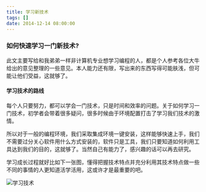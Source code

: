 ```yaml
---
title: 学习新技术
tags: []
date: 2014-12-14 08:00:00
---
```


### 如何快速学习一门新技术?

此文主要写给和我弟弟一样非计算机专业想学习编程的人，都是个人参考各位大牛给出的意见整理的一些意见。本人能力还有限，写出来的东西写得可能肤浅，但可能让他们受益，这就够了。

#### 学习技术的路线

每个人只要努力，都可以学会一门技术，只是时间和效率的问题。关于如何学习一门技术，初学者会带着很多疑问，很多时候由于环境配置打击了学习我们技术的激情。

所以对于一般的编程环境，我们采取集成环境一键安装，这样能够快速上手，我们不需要过分关心软件用什么方式安装的，软件只是工具，我们只要知道如何利用工具达到我们的目的，这就够了。当然自己有能力了，感兴趣的话可以再去研究。

学习成长过程就好比如下一张图，懂得把握技术特点并充分利用其技术特点做一些不同的事情的人更知道活学活用，这或许才是最重要的吧。

![学习技术](http://7xirhj.com1.z0.glb.clouddn.com/blog/assert/images/learn.png)